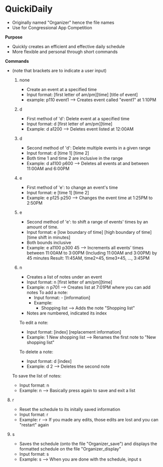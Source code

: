 # QuickiDaily
- Originally named "Organizer" hence the file names
- Use for Congressional App Competition

**Purpose**
- Quickly creates an efficient and effective daily schedule
- More flexible and personal through short commands

**Commands**
- (note that brackets are to indicate a user input)
  1) none
     - Create an event at a specified time
     - Input format: [first letter of am/pm][time] [title of event]
     - example:
       p110 event1
        --> Creates event called "event1" at 1:10PM
  2) d
     - First method of 'd': Delete event at a specified time
     - Input format: d [first letter of am/pm][time]
     - Example:
       d a1200
       --> Deletes event listed at 12:00AM
  3) d
     - Second method of 'd': Delete multiple events in a given range
     - Input format: d [time 1] [time 2]
     - Both time 1 and time 2 are inclusive in the range
     - Example:
       d a1100 p600
       --> Deletes all events at and between 11:00AM and 6:00PM
  5) e
     - First method of 'e': to change an event's time
     - Input format: e [time 1] [time 2]
     - Example:
       e p125 p250
       --> Changes the event time at 1:25PM to 2:50PM
  6) e
     - Second method of 'e': to shift a range of events' times by an amount of time.
     - Input format: e [low boundary of time] [high boundary of time] [time shift in minutes]
     - Both bounds inclusive 
     - Example:
       e a1100 p300 45
       --> Increments all events' times between 11:00AM to 3:00PM (Including 11:00AM and 3:00PM) by 45 minutes
       Result: 11:45AM, time2+45, time3+45, ..., 3:45PM

  7) n
     - Creates a list of notes under an event
     - Input format: n [first letter of am/pm][time]
     - Example:
       n p701
       --> Creates list at 7:01PM where you can add notes
       To add a note:
       - Input format: - [information]
       - Example:
         - Shopping list
         --> Adds the note "Shopping list"
      - Notes are numbered, indicated its index

      To edit a note:
      - Input format: [index] [replacement information]
      - Example:
        1 New shopping list
        --> Renames the first note to "New shopping list"

     To delete a note:
     - Input format: d [index]
     - Example:
       d 2
       --> Deletes the second note

    To save the list of notes:
    - Input format: n
    - Example:
      n
      --> Basically press again to save and exit a list

8) r
   - Reset the schedule to its initally saved information
   - Input format: r
   - Example:
    r
     --> If you made any edits, those edits are lost and you can "restart" again

9) s
   - Saves the schedule (onto the file "Organizer_save") and displays the formatted schedule on the file "Organizer_display"
   - Input format: s
   - Example:
     s
     --> When you are done with the schedule, input s 

       
     
       
  

